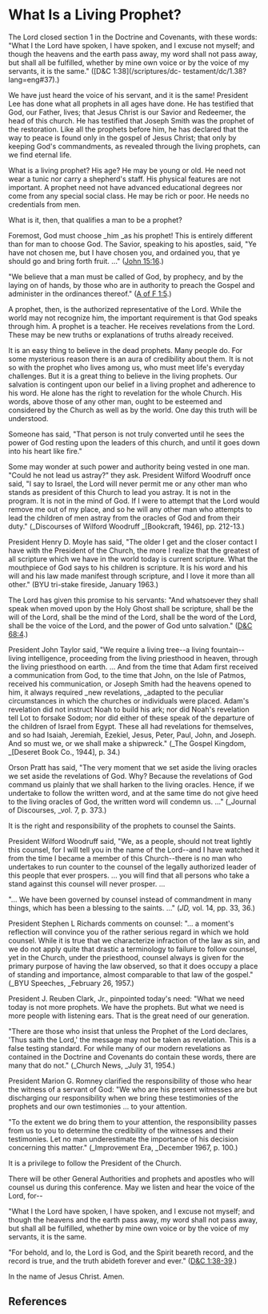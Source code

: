 # What Is a Living Prophet?

The Lord closed section 1 in the Doctrine and Covenants, with these words:
"What I the Lord have spoken, I have spoken, and I excuse not myself; and
though the heavens and the earth pass away, my word shall not pass away, but
shall all be fulfilled, whether by mine own voice or by the voice of my
servants, it is the same." ([D&amp;C 1:38](/scriptures/dc-
testament/dc/1.38?lang=eng#37).)

We have just heard the voice of his servant, and it is the same! President Lee
has done what all prophets in all ages have done. He has testified that God,
our Father, lives; that Jesus Christ is our Savior and Redeemer, the head of
this church. He has testified that Joseph Smith was the prophet of the
restoration. Like all the prophets before him, he has declared that the way to
peace is found only in the gospel of Jesus Christ; that only by keeping God's
commandments, as revealed through the living prophets, can we find eternal
life.

What is a living prophet? His age? He may be young or old. He need not wear a
tunic nor carry a shepherd's staff. His physical features are not important. A
prophet need not have advanced educational degrees nor come from any special
social class. He may be rich or poor. He needs no credentials from men.

What is it, then, that qualifies a man to be a prophet?

Foremost, God must choose _him _as his prophet! This is entirely different
than for man to choose God. The Savior, speaking to his apostles, said, "Ye
have not chosen me, but I have chosen you, and ordained you, that ye should go
and bring forth fruit. ..." ([John
15:16](/scriptures/nt/john/15.16?lang=eng#15).)

"We believe that a man must be called of God, by prophecy, and by the laying
on of hands, by those who are in authority to preach the Gospel and administer
in the ordinances thereof." ([A of F
1:5](/scriptures/pgp/a-of-f/1.5?lang=eng#4).)

A prophet, then, is the authorized representative of the Lord. While the world
may not recognize him, the important requirement is that God speaks through
him. A prophet is a teacher. He receives revelations from the Lord. These may
be new truths or explanations of truths already received.

It is an easy thing to believe in the dead prophets. Many people do. For some
mysterious reason there is an aura of credibility about them. It is not so
with the prophet who lives among us, who must meet life's everyday challenges.
But it is a great thing to believe in the living prophets. Our salvation is
contingent upon our belief in a living prophet and adherence to his word. He
alone has the right to revelation for the whole Church. His words, above those
of any other man, ought to be esteemed and considered by the Church as well as
by the world. One day this truth will be understood.

Someone has said, "That person is not truly converted until he sees the power
of God resting upon the leaders of this church, and until it goes down into
his heart like fire."

Some may wonder at such power and authority being vested in one man. "Could he
not lead us astray?" they ask. President Wilford Woodruff once said, "I say to
Israel, the Lord will never permit me or any other man who stands as president
of this Church to lead you astray. It is not in the program. It is not in the
mind of God. If I were to attempt that the Lord would remove me out of my
place, and so he will any other man who attempts to lead the children of men
astray from the oracles of God and from their duty." (_Discourses of Wilford
Woodruff _[Bookcraft, 1946], pp. 212-13.)

President Henry D. Moyle has said, "The older I get and the closer contact I
have with the President of the Church, the more I realize that the greatest of
all scripture which we have in the world today is current scripture. What the
mouthpiece of God says to his children is scripture. It is his word and his
will and his law made manifest through scripture, and I love it more than all
other." (BYU tri-stake fireside, January 1963.)

The Lord has given this promise to his servants: "And whatsoever they shall
speak when moved upon by the Holy Ghost shall be scripture, shall be the will
of the Lord, shall be the mind of the Lord, shall be the word of the Lord,
shall be the voice of the Lord, and the power of God unto salvation."
([D&amp;C 68:4](/scriptures/dc-testament/dc/68.4?lang=eng#3).)

President John Taylor said, "We require a living tree--a living fountain--
living intelligence, proceeding from the living priesthood in heaven, through
the living priesthood on earth. ... And from the time that Adam first received a
communication from God, to the time that John, on the Isle of Patmos, received
his communication, or Joseph Smith had the heavens opened to him, it always
required _new revelations, _adapted to the peculiar circumstances in which the
churches or individuals were placed. Adam's revelation did not instruct Noah
to build his ark; nor did Noah's revelation tell Lot to forsake Sodom; nor did
either of these speak of the departure of the children of Israel from Egypt.
These all had revelations for themselves, and so had Isaiah, Jeremiah,
Ezekiel, Jesus, Peter, Paul, John, and Joseph. And so must we, or we shall
make a shipwreck." (_The Gospel Kingdom, _[Deseret Book Co., 1944], p. 34.)

Orson Pratt has said, "The very moment that we set aside the living oracles we
set aside the revelations of God. Why? Because the revelations of God command
us plainly that we shall harken to the living oracles. Hence, if we undertake
to follow the written word, and at the same time do not give heed to the
living oracles of God, the written word will condemn us. ..." (_Journal of
Discourses, _vol. 7, p. 373.)

It is the right and responsibility of the prophets to counsel the Saints.

President Wilford Woodruff said, "We, as a people, should not treat lightly
this counsel, for I will tell you in the name of the Lord--and I have watched
it from the time I became a member of this Church--there is no man who
undertakes to run counter to the counsel of the legally authorized leader of
this people that ever prospers. ... you will find that all persons who take a
stand against this counsel will never prosper. ...

"... We have been governed by counsel instead of commandment in many things,
which has been a blessing to the saints. ..." (_JD,_ vol. 14, pp. 33, 36.)

President Stephen L Richards comments on counsel: "... a moment's reflection
will convince you of the rather serious regard in which we hold counsel. While
it is true that we characterize infraction of the law as sin, and we do not
apply quite that drastic a terminology to failure to follow counsel, yet in
the Church, under the priesthood, counsel always is given for the primary
purpose of having the law observed, so that it does occupy a place of standing
and importance, almost comparable to that law of the gospel." (_BYU Speeches,
_February 26, 1957.)

President J. Reuben Clark, Jr., pinpointed today's need: "What we need today
is not more prophets. We have the prophets. But what we need is more people
with listening ears. That is the great need of our generation.

"There are those who insist that unless the Prophet of the Lord declares,
'Thus saith the Lord,' the message may not be taken as revelation. This is a
false testing standard. For while many of our modern revelations as contained
in the Doctrine and Covenants do contain these words, there are many that do
not." (_Church News, _July 31, 1954.)

President Marion G. Romney clarified the responsibility of those who hear the
witness of a servant of God: "We who are his present witnesses are but
discharging our responsibility when we bring these testimonies of the prophets
and our own testimonies ... to your attention.

"To the extent we do bring them to your attention, the responsibility passes
from us to you to determine the credibility of the witnesses and their
testimonies. Let no man underestimate the importance of his decision
concerning this matter." (_Improvement Era, _December 1967, p. 100.)

It is a privilege to follow the President of the Church.

There will be other General Authorities and prophets and apostles who will
counsel us during this conference. May we listen and hear the voice of the
Lord, for--

"What I the Lord have spoken, I have spoken, and I excuse not myself; and
though the heavens and the earth pass away, my word shall not pass away, but
shall all be fulfilled, whether by mine own voice or by the voice of my
servants, it is the same.

"For behold, and lo, the Lord is God, and the Spirit beareth record, and the
record is true, and the truth abideth forever and ever." ([D&amp;C
1:38-39](/scriptures/dc-testament/dc/1.38-39?lang=eng#37).)

In the name of Jesus Christ. Amen.

## References

